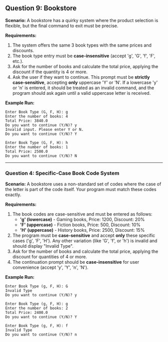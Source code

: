 
## Question 9: Bookstore

**Scenario:**
A bookstore has a quirky system where the product selection is flexible, but the final command to exit must be precise.

**Requirements:**
1.  The system offers the same 3 book types with the same prices and discounts.
2.  The book type entry must be **case-insensitive** (accept 'g', 'G', 'f', 'F', etc.).
3.  Ask for the number of books and calculate the total price, applying the discount if the quantity is 4 or more.
4.  Ask the user if they want to continue. This prompt must be **strictly case-sensitive**, accepting **only** uppercase 'Y' or 'N'. If a lowercase 'y' or 'n' is entered, it should be treated as an invalid command, and the program should ask again until a valid uppercase letter is received.

**Example Run:**
```
Enter Book Type (G, F, H): g
Enter the number of books: 4
Total Price: 3840.0
Do you want to continue (Y/N)? y
Invalid input. Please enter Y or N.
Do you want to continue (Y/N)? Y

Enter Book Type (G, F, H): h
Enter the number of books: 1
Total Price: 2500.0
Do you want to continue (Y/N)? N
```

---

### Question 4: Specific-Case Book Code System

**Scenario:**
A bookstore uses a non-standard set of codes where the case of the letter is part of the code itself. Your program must match these codes exactly.

**Requirements:**
1.  The book codes are case-sensitive and must be entered as follows:
    *   **'g' (lowercase)** - Gaming books, Price: 1200, Discount: 20%
    *   **'F' (uppercase)** - Fiction books, Price: 500, Discount: 10%
    *   **'H' (uppercase)** - History books, Price: 2500, Discount: 15%
2.  The program must be **case-sensitive** and accept **only** these specific cases ('g', 'F', 'H'). Any other variation (like 'G', 'f', or 'h') is invalid and should display "Invalid Type".
3.  Ask for the number of books and calculate the total price, applying the discount for quantities of 4 or more.
4.  The continuation prompt should be **case-insensitive** for user convenience (accept 'y', 'Y', 'n', 'N').

**Example Run:**
```
Enter Book Type (g, F, H): G
Invalid Type
Do you want to continue (Y/N)? y

Enter Book Type (g, F, H): g
Enter the number of books: 2
Total Price: 2400.0
Do you want to continue (Y/N)? Y

Enter Book Type (g, F, H): f
Invalid Type
Do you want to continue (Y/N)? n
```